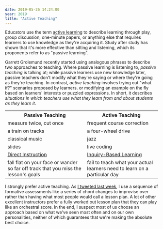 ```yaml
---
date: 2019-05-26 14:24:00
year: 2019
title: "Active Teaching"
---
```


Educators use the term [active learning](https://en.wikipedia.org/wiki/Active_learning)
to describe learning through play,
group discussion,
one-minute papers,
or anything else that requires learners to use knowledge as they're acquiring it.
Study after study has shown that it's more effective than sitting and listening,
which its proponents refer to as "passive learning".

Garrett Grolemund recently started using analogous phrases
to describe two approaches to teaching.
Where passive learning is listening to,
*passive teaching* is talking at;
while passive learners use new knowledge later,
passive teachers don't modify what they're saying or where they're going as they're teaching.
In contrast,
*active teaching* involves trying out "what if?" scenarios proposed by learners.
or modifying an example on the fly based on learners' interests or puzzled expressions.
In short,
it describes
*situations in which teachers use what they learn from and about students as they learn it*.

<table class="centered">
  <tr>
    <th>Passive Teaching</th>
    <th>Active Teaching</th>
  </tr>
  <tr>
    <td>measure twice, cut once</td>
    <td>frequent course correction</td>
  </tr>
  <tr>
    <td>a train on tracks</td>
    <td>a four-wheel drive</td>
  </tr>
  <tr>
    <td>classical music</td>
    <td>jazz</td>
  </tr>
  <tr>
    <td>slides</td>
    <td>live coding</td>
  </tr>
  <tr>
    <td><a href="https://en.wikipedia.org/wiki/Direct_instruction">Direct Instruction</a></td>
    <td><a href="https://en.wikipedia.org/wiki/Inquiry-based_learning">Inquiry-Based Learning</a></td>
  </tr>
  <tr>
    <td>fall flat on your face or wander so far off track that you miss the lesson's goals</td>
    <td>fail to teach what your actual learners need to learn on a particular day</td>
  </tr>
</table>

I strongly prefer active teaching.
As [I tweeted last week](https://twitter.com/gvwilson/status/1130501444275200002),
I use a sequence of formative assessments like a series of chord changes to improvise over
rather than having what most people would call a lesson plan.
A lot of other excellent instructors prefer a fully worked out lesson plan that they can play like an orchestral score.
In the end,
I suspect most of us choose an approach based on what we've seen most often and on our own personalities,
neither of which guarantees that we're making the absolute best choice.
